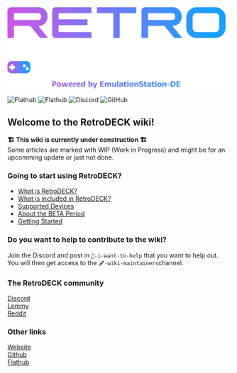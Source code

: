 <img src="wiki_images/logos/rd-stacked-esde-logo.png" width="600">

![Flathub](https://img.shields.io/flathub/downloads/net.retrodeck.retrodeck)
![Flathub](https://img.shields.io/flathub/v/net.retrodeck.retrodeck)
![Discord](https://img.shields.io/discord/951662718102962256?label=discord)
![GitHub](https://img.shields.io/github/license/XargonWan/RetroDECK)

## Welcome to the RetroDECK wiki!

**🏗️ This wiki is currently under construction 🏗️**<br>
Some articles are marked with WIP (Work in Progress) and might be for an upcomming update or just not done.

### Going to start using RetroDECK?

- [What is RetroDECK?](wiki_general/what-is-retrodeck.md)
- [What is included in RetroDECK?](wiki_general/what-is-included.md)
- [Supported Devices](wiki_general/supported-devices.md)
- [About the BETA Period](wiki_general/beta-period.md)
- [Getting Started](wiki_general/retrodeck-start.md)

### Do you want to help to contribute to the wiki?

Join the Discord and post in `💙-i-want-to-help` that you want to help out.
You will then get access to the `🖋-wiki-maintainers`channel.


### The RetroDECK community
[Discord](https://discord.gg/Dz3szYsP8g)<br/>
[Lemmy](https://lemmy.zip/c/retrodeck)<br/>
[Reddit](https://www.reddit.com/r/retrodeck)<br/>

### Other links
[Website](https://retrodeck.net) <br/>
[Github](https://github.com/XargonWan/) <br/>
[Flathub](https://flathub.org/apps/net.retrodeck.retrodeck)<br>
